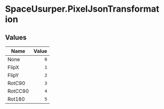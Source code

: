 # SpaceUsurper.PixelJsonTransformation
## Values
| Name | Value |
| ---- | ----: |
| None | `0` |
| FlipX | `1` |
| FlipY | `2` |
| RotC90 | `3` |
| RotCC90 | `4` |
| Rot180 | `5` |
